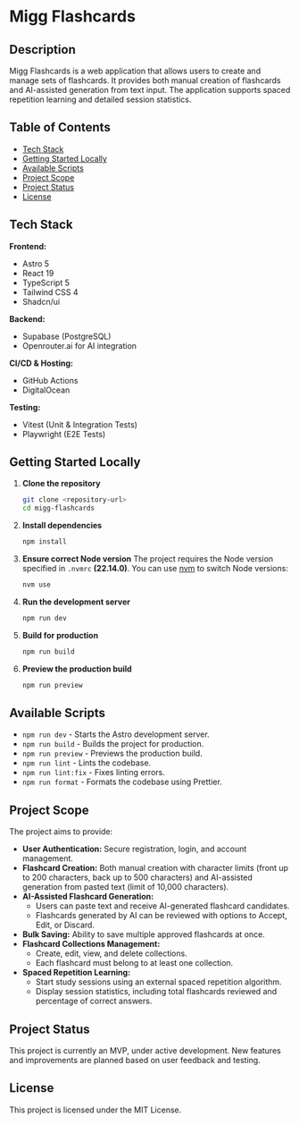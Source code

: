 # Migg Flashcards

## Description
Migg Flashcards is a web application that allows users to create and manage sets of flashcards. It provides both manual creation of flashcards and AI-assisted generation from text input. The application supports spaced repetition learning and detailed session statistics.

## Table of Contents
- [Tech Stack](#tech-stack)
- [Getting Started Locally](#getting-started-locally)
- [Available Scripts](#available-scripts)
- [Project Scope](#project-scope)
- [Project Status](#project-status)
- [License](#license)

## Tech Stack
**Frontend:**
- Astro 5
- React 19
- TypeScript 5
- Tailwind CSS 4
- Shadcn/ui

**Backend:**
- Supabase (PostgreSQL)
- Openrouter.ai for AI integration

**CI/CD & Hosting:**
- GitHub Actions
- DigitalOcean

**Testing:**
- Vitest (Unit & Integration Tests)
- Playwright (E2E Tests)

## Getting Started Locally
1. **Clone the repository**
   ```bash
   git clone <repository-url>
   cd migg-flashcards
   ```

2. **Install dependencies**
   ```bash
   npm install
   ```

3. **Ensure correct Node version**
   The project requires the Node version specified in `.nvmrc` **(22.14.0)**.
   You can use [nvm](https://github.com/nvm-sh/nvm) to switch Node versions:
   ```bash
   nvm use
   ```

4. **Run the development server**
   ```bash
   npm run dev
   ```

5. **Build for production**
   ```bash
   npm run build
   ```

6. **Preview the production build**
   ```bash
   npm run preview
   ```

## Available Scripts
- `npm run dev` - Starts the Astro development server.
- `npm run build` - Builds the project for production.
- `npm run preview` - Previews the production build.
- `npm run lint` - Lints the codebase.
- `npm run lint:fix` - Fixes linting errors.
- `npm run format` - Formats the codebase using Prettier.

## Project Scope
The project aims to provide:
- **User Authentication:** Secure registration, login, and account management.
- **Flashcard Creation:** Both manual creation with character limits (front up to 200 characters, back up to 500 characters) and AI-assisted generation from pasted text (limit of 10,000 characters).
- **AI-Assisted Flashcard Generation:**
  - Users can paste text and receive AI-generated flashcard candidates.
  - Flashcards generated by AI can be reviewed with options to Accept, Edit, or Discard.
- **Bulk Saving:** Ability to save multiple approved flashcards at once.
- **Flashcard Collections Management:**
  - Create, edit, view, and delete collections.
  - Each flashcard must belong to at least one collection.
- **Spaced Repetition Learning:** 
  - Start study sessions using an external spaced repetition algorithm.
  - Display session statistics, including total flashcards reviewed and percentage of correct answers.

## Project Status
This project is currently an MVP, under active development. New features and improvements are planned based on user feedback and testing.

## License
This project is licensed under the MIT License.
